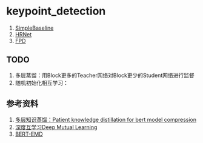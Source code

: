 # keypoint_detection

1. [SimpleBaseline](https://github.com/microsoft/human-pose-estimation.pytorch)
2. [HRNet](https://github.com/xuewengeophysics/HRNet_keypoint_detection)
3. [FPD](https://github.com/xuewengeophysics/FPD_keypoint_detection)





## TODO

1. 多层蒸馏：用Block更多的Teacher网络对Block更少的Student网络进行监督
2. 随机初始化相互学习：





## 参考资料

1. [多层知识蒸馏：Patient knowledge distillation for bert model compression](https://github.com/intersun/PKD-for-BERT-Model-Compression)
2. [深度互学习Deep Mutual Learning](https://github.com/YingZhangDUT/Deep-Mutual-Learning)
3. [BERT-EMD](https://github.com/lxk00/BERT-EMD)



